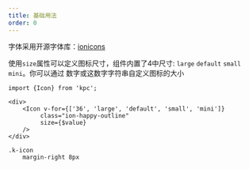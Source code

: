 ```yaml
---
title: 基础用法
order: 0
---
```


字体采用开源字体库：[ionicons](http://ionicons.com/v2/)

使用`size`属性可以定义图标尺寸，组件内置了4中尺寸: `large` `default` `small` `mini`。你可以通过
数字或这数字字符串自定义图标的大小

```vdt
import {Icon} from 'kpc';

<div>
    <Icon v-for={['36', 'large', 'default', 'small', 'mini']}
         class="ion-happy-outline" 
         size={$value}
    />
</div>
```

```styl
.k-icon
    margin-right 8px
```
